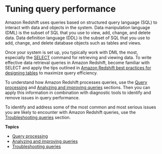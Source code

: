 # Tuning query performance<a name="c-optimizing-query-performance"></a>

Amazon Redshift uses queries based on structured query language \(SQL\) to interact with data and objects in the system\. Data manipulation language \(DML\) is the subset of SQL that you use to view, add, change, and delete data\. Data definition language \(DDL\) is the subset of SQL that you use to add, change, and delete database objects such as tables and views\.

Once your system is set up, you typically work with DML the most, especially the [SELECT](r_SELECT_synopsis.md) command for retrieving and viewing data\. To write effective data retrieval queries in Amazon Redshift, become familiar with SELECT and apply the tips outlined in [Amazon Redshift best practices for designing tables](c_designing-tables-best-practices.md) to maximize query efficiency\.

To understand how Amazon Redshift processes queries, use the [Query processing](c-query-processing.md) and [Analyzing and improving queries](c-query-tuning.md) sections\. Then you can apply this information in combination with diagnostic tools to identify and remove issues in query performance\.

To identify and address some of the most common and most serious issues you are likely to encounter with Amazon Redshift queries, use the [Troubleshooting queries](queries-troubleshooting.md) section\.

**Topics**
+ [Query processing](c-query-processing.md)
+ [Analyzing and improving queries](c-query-tuning.md)
+ [Troubleshooting queries](queries-troubleshooting.md)